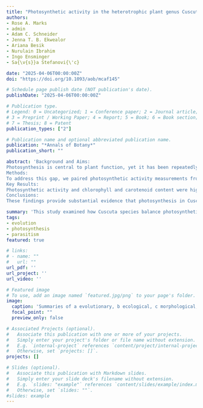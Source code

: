 ```yaml
---
title: "Photosynthetic activity in the heterotrophic plant genus Cuscuta (Convolvulaceae) is modulated by phylogeny and ontogeny"
authors:
- Rose A. Marks
- admin
- Adam C. Schneider
- Jenna T. B. Ekwealor
- Ariana Besik
- Nurulain Ibrahim
- Ingo Ensminger
- Sa{\v{s}}a Stefanovi{\'c}

date: "2025-04-06T00:00:00Z"
doi: "https://doi.org/10.1093/aob/mcaf145"

# Schedule page publish date (NOT publication's date).
publishDate: "2025-04-06T00:00:00Z"

# Publication type.
# Legend: 0 = Uncategorized; 1 = Conference paper; 2 = Journal article;
# 3 = Preprint / Working Paper; 4 = Report; 5 = Book; 6 = Book section;
# 7 = Thesis; 8 = Patent
publication_types: ["2"]

# Publication name and optional abbreviated publication name.
publication: "*Annals of Botany*"
publication_short: ""

abstract: 'Background and Aims: 
Photosynthesis is central to plant function, yet it has been repeatedly lost or diminished in parasitic angiosperm lineages. This variation raises questions about how photosynthetic function is retained, modified or repurposed in the evolutionary context of parasitism. Cuscuta species, as a model system for studying parasitism, exhibit varying degrees of plastid functionality and photosynthetic ability, based on genomic and ultrastructure studies. However, few direct physiological studies exist, and none that span multiple developmental stages of autotrophic, mixotrophic and non-photosynthetic species in a phylogenetic framework.
Methods: 
To address this gap, we paired photosynthetic activity measurements from fluorometry with quantitative analysis of chlorophylls and carotenoids from multiple developmental stages in 14 Cuscuta species, representing the phylogenetic breadth of the genus, and a closely related autotrophic species. Multivariate data were analysed using non-parametric hypothesis tests, and comparative phylogenetic patterns were explored through Bayesian model testing.
Key Results: 
Photosynthetic activity and chlorophyll and carotenoid content were highest in meristematic regions (e.g. shoot tips and developing seeds) and lowest in older stems or haustoria. Neoxanthin, a carotenoid typically highly conserved in plants, appears to have been lost once in Cuscuta and subsequently re-gained in certain lineages. Complex relationships between photosynthetic activity and lutein epoxide concentration suggest differing roles in developmental stages with high and low energetic needs.
Conclusions: 
These findings provide substantial evidence that photosynthesis in Cuscuta is not vestigial but rather modulated based on developmental stage and across phylogenetic history, revealing a dynamic interplay between parasitism and photosynthetic function.'

summary: 'This study examined how Cuscuta species balance photosynthetic function and parasitism by quantifying pigment composition and photosynthetic activity across phylogenetic and developmental contexts.'
tags:
- evolution
- photosynthesis
- parasitism
featured: true

# links:
# - name: ""
#   url: ""
url_pdf: ''
url_project: ''
url_video: ''

# Featured image
# To use, add an image named `featured.jpg/png` to your page's folder. 
image:
  caption: 'Summaries of a evolutionary, b ecological, c morphological, d cellular, and e molecular aspects of desiccation tolerance. f timeline of major natural and research milestones in desiccation tolerance. Colors represent the biological scale of each discovery: purple for discoveries in evolution, blue for discoveries in geography, green for organismal-scale discoveries, yellow for cellular-scale discoveries, and red for discoveries on the molecular scale. Orange represents a historical biological event. For a brief history of the modern discovery of desiccation tolerance, see Alpert (2000). Illustrations in (c–e) by Rachel Torrez.'
  focal_point: ""
  preview_only: false

# Associated Projects (optional).
#   Associate this publication with one or more of your projects.
#   Simply enter your project's folder or file name without extension.
#   E.g. `internal-project` references `content/project/internal-project/index.md`.
#   Otherwise, set `projects: []`.
projects: []

# Slides (optional).
#   Associate this publication with Markdown slides.
#   Simply enter your slide deck's filename without extension.
#   E.g. `slides: "example"` references `content/slides/example/index.md`.
#   Otherwise, set `slides: ""`.
#slides: example
---
```




